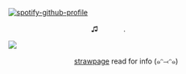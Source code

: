 [![spotify-github-profile](https://spotify-github-profile.kittinanx.com/api/view?uid=wjdes5kajmt1gqhbzctuzbgid&cover_image=true&theme=natemoo-re&show_offline=false&background_color=121212&interchange=true&bar_color=53b14f&bar_color_cover=false)](https://github.com/kittinan/spotify-github-profile) 

 ㅤ ㅤ ㅤ ㅤ ㅤ ㅤ ㅤ ㅤ ㅤ  ㅤ♫ ㅤ ㅤ ㅤ. 
 

![](https://i.pinimg.com/736x/7c/66/b1/7c66b12fa9013bd01fd26dc024a30860.jpg)


 ㅤ ㅤ ㅤ ㅤ   ㅤ ㅤ ㅤㅤ  [strawpage](https://romuluswolf.straw.page/) read for info (๑ᵔ⤙ᵔ๑)
 



